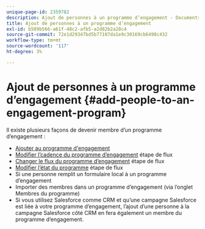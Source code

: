 ```yaml
---
unique-page-id: 2359782
description: Ajout de personnes à un programme d’engagement - Documents Marketo - Documentation du produit
title: Ajout de personnes à un programme d’engagement
exl-id: b589b566-a61f-48c2-afb5-a2d82b2a28c4
source-git-commit: 72e1d29347bd5b77107da1e9c30169cb6490c432
workflow-type: tm+mt
source-wordcount: '117'
ht-degree: 3%

---
```


# Ajout de personnes à un programme d’engagement {#add-people-to-an-engagement-program}

Il existe plusieurs façons de devenir membre d’un programme d’engagement :

* [Ajouter au programme d&#39;engagement](/help/marketo/product-docs/core-marketo-concepts/smart-campaigns/program-flow-actions/add-to-engagement-program.md)
* [Modifier l’cadence du programme d’engagement](/help/marketo/product-docs/core-marketo-concepts/smart-campaigns/program-flow-actions/change-engagement-program-cadence.md) étape de flux
* [Changer le flux du programme d’engagement](/help/marketo/product-docs/core-marketo-concepts/smart-campaigns/program-flow-actions/change-engagement-program-stream.md) étape de flux
* [Modifier l’état du programme](/help/marketo/product-docs/core-marketo-concepts/smart-campaigns/program-flow-actions/change-program-status.md) étape de flux
* Si une personne remplit un formulaire local à un programme d’engagement
* Importer des membres dans un programme d’engagement (via l’onglet Membres du programme)
* Si vous utilisez Salesforce comme CRM et qu’une campagne Salesforce est liée à votre programme d’engagement, l’ajout d’une personne à la campagne Salesforce côté CRM en fera également un membre du programme d’engagement.

